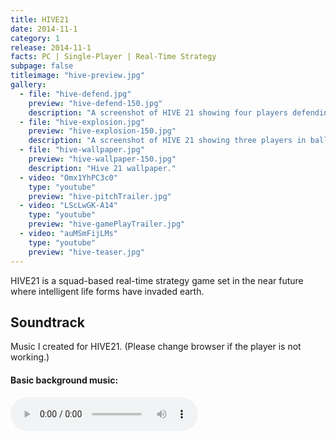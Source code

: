 ```yaml
---
title: HIVE21
date: 2014-11-1
category: 1
release: 2014-11-1
facts: PC | Single-Player | Real-Time Strategy
subpage: false
titleimage: "hive-preview.jpg"
gallery:
  - file: "hive-defend.jpg"
    preview: "hive-defend-150.jpg"
    description: "A screenshot of HIVE 21 showing four players defending the base."
  - file: "hive-explosion.jpg"
    preview: "hive-explosion-150.jpg"
    description: "A screenshot of HIVE 21 showing three players in ballte - one gets healed."
  - file: "hive-wallpaper.jpg"
    preview: "hive-wallpaper-150.jpg"
    description: "Hive 21 wallpaper."
  - video: "Omx1YhPC3c0"
    type: "youtube"
    preview: "hive-pitchTrailer.jpg"
  - video: "LScLwGK-A14"
    type: "youtube"
    preview: "hive-gamePlayTrailer.jpg"
  - video: "auMSmFijLMs"
    type: "youtube"
    preview: "hive-teaser.jpg"
---
```


HIVE21 is a squad-based real-time strategy game set in the near future where intelligent life forms have invaded earth.

## Soundtrack
Music I created for HIVE21.
(Please change browser if the player is not working.)

#### Basic background music:
<audio controls>
  <source src="HIVE21_baseline.mp3" type="audio/mpeg">
  <source src="HIVE21_baseline.ogg" type="audio/ogg">

Your browser does not support the audio element.
</audio>

#### Time is running out:
<audio controls>
  <source src="HIVE21_noTime.mp3" type="audio/mpeg">
  <source src="HIVE21_noTime.ogg" type="audio/ogg">

Your browser does not support the audio element.
</audio>

#### Now you are in trouble:
<audio controls>
  <source src="HIVE21_pressureOnMe.mp3" type="audio/mpeg">
  <source src="HIVE21_pressureOnMe.ogg" type="audio/ogg">
Your browser does not support the audio element.
</audio>

## Focus and Tasks
Game design | sound design | game music | game logic programming | level design

## Get it on itch.io:
<iframe frameborder="0" src="https://itch.io/embed/412805?border_width=0&amp;bg_color=110d0d&amp;fg_color=e0e0e0&amp;border_color=110d0d" width="550" height="165"></iframe>

## Links
[IndieDB Page](http://www.indiedb.com/games/hive21/)